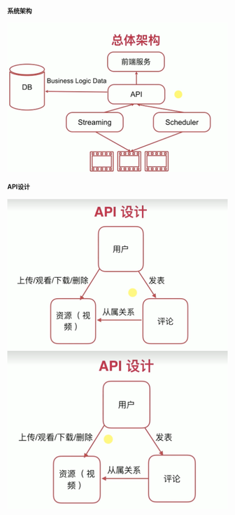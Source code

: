 #### 系统架构
![img.png](static/img/sys_design.png)

#### API设计
![img.png](static/img/api_design.png)
![img.png](static/img/api_detail.png)